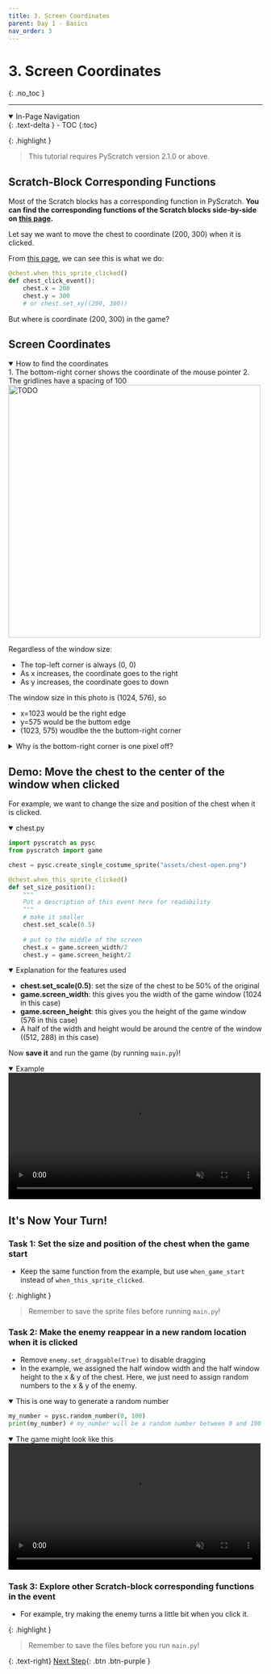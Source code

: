 ```yaml
---
title: 3. Screen Coordinates
parent: Day 1 - Basics
nav_order: 3
---
```


# 3. Screen Coordinates
{: .no_toc }

---
<details open markdown="block">
  <summary>
    In-Page Navigation
  </summary>
  {: .text-delta }
- TOC
{:toc}
</details>

{: .highlight }
> This tutorial requires PyScratch version 2.1.0 or above. 

## Scratch-Block Corresponding Functions
Most of the Scratch blocks has a corresponding function in PyScratch. <b>You can find the corresponding functions of the Scratch blocks side-by-side on <a href="../../corresponding-scratch-blocks/1-motion" target="_blank">this page</a>. </b>

Let say we want to move the chest to coordinate (200, 300) when it is clicked. 

From <a href="../../corresponding-scratch-blocks/1-motion" target="_blank">this page</a>, we can see this is what we do: 
```python
@chest.when_this_sprite_clicked()
def chest_click_event():
    chest.x = 200
    chest.y = 300
    # or chest.set_xy((200, 300))
```

But where is coordinate (200, 300) in the game? 


## Screen Coordinates


<details open markdown="block">
  <summary>
    How to find the coordinates
  </summary>
  1. The bottom-right corner shows the coordinate of the mouse pointer
  2. The gridlines have a spacing of 100

  <img src="{{ site.cdn_url }}tut-day1/motion-2.png" alt="TODO" width="500"/>  

</details>

Regardless of the window size:
- The top-left corner is always (0, 0)  
- As x increases, the coordinate goes to the right 
- As y increases, the coordinate goes to down

The window size in this photo is (1024, 576), so
- x=1023 would be the right edge
- y=575 would be the buttom edge
- (1023, 575) woudlbe the the buttom-right corner

<details markdown="block">
  <summary>
    Why is the bottom-right corner is one pixel off? 
  </summary>

  Let say the window size is (100,100). This means there's 100 pixels in the x direction (horizontal) and 100 pixels in the y direction (vertical). 

  Counting from the 0th pixel to the 99th pixel, including the 0th pixel, there'd be 100 pixels. Therefore the last pixel would be the 99th pixel. 

</details>




## Demo: Move the chest to the center of the window when clicked

For example, we want to change the size and position of the chest when it is clicked. 
<details open markdown="block">
  <summary>
    chest.py
  </summary>

```python
import pyscratch as pysc
from pyscratch import game

chest = pysc.create_single_costume_sprite("assets/chest-open.png")

@chest.when_this_sprite_clicked()
def set_size_position(): 
    """
    Put a description of this event here for readability
    """
    # make it smaller
    chest.set_scale(0.5)
    
    # put to the middle of the screen
    chest.x = game.screen_width/2 
    chest.y = game.screen_height/2 
```
</details>


<details open markdown="block">
  <summary>
    Explanation for the features used
  </summary>

- **chest.set_scale(0.5)**: set the size of the chest to be 50% of the original
- **game.screen_width**: this gives you the width of the game window (1024 in this case)
- **game.screen_height**: this gives you the height of the game window (576 in this case)
- A half of the width and height would be around the centre of the window ((512, 288) in this case)

</details>


Now **save it** and run the game (by running `main.py`)!

<details open markdown="block">
  <summary>
    Example
  </summary>

  <video autoplay loop muted playsinline style="max-width: 100%"  width="500">
    <source src="{{ site.cdn_url }}tut-day1/2-1.mp4" type="video/mp4">
    Your browser does not support the video tag.
    </video>    
</details>




## It's Now Your Turn!

### Task 1: Set the size and position of the chest when the game start
- Keep the same function from the example, but use `when_game_start` instead of `when_this_sprite_clicked`. 

{: .highlight }
> Remember to save the sprite files before running `main.py`!

### Task 2: Make the enemy reappear in a new random location when it is clicked
- Remove `enemy.set_draggable(True)` to disable dragging
- In the example, we assigned the half window width and the half window height to the x & y of the chest. Here, we just need to assign random numbers to the x & y of the enemy. 
<details open markdown="block">
  <summary>
    This is one way to generate a random number
  </summary>

```python
my_number = pysc.random_number(0, 100)
print(my_number) # my_number will be a random number between 0 and 100
```
</details>

<details open markdown="block">
  <summary>
    The game might look like this
  </summary>

  <video autoplay loop muted playsinline style="max-width: 100%"  width="500">
    <source src="{{ site.cdn_url }}tut-day1/2-2.mp4" type="video/mp4">
    Your browser does not support the video tag.
    </video>    
</details>

### Task 3: Explore other Scratch-block corresponding functions in the event
- For example, try making the enemy turns a little bit when you click it. 

{: .highlight }
> Remember to save the files before you run `main.py`!

{: .text-right}
[Next Step](./4-flow-control){: .btn .btn-purple }


